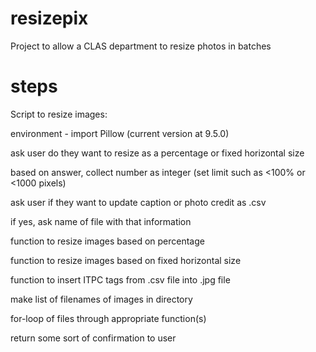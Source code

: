 # resizepix
Project to allow a CLAS department to resize photos in batches

# steps

Script to resize images:

environment - import Pillow (current version at 9.5.0)

ask user do they want to resize as a percentage or fixed horizontal size

based on answer, collect number as integer (set limit such as <100% or <1000 pixels)

ask user if they want to update caption or photo credit as .csv

if yes, ask name of file with that information

function to resize images based on percentage

function to resize images based on fixed horizontal size

function to insert ITPC tags from .csv file into .jpg file

make list of filenames of images in directory

for-loop of files through appropriate function(s)

return some sort of confirmation to user
